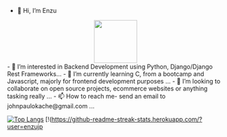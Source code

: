 - 👋 Hi, I’m Enzu
<div id="header" align="center">
  <img src="https://media.giphy.com/media/M9gbBd9nbDrOTu1Mqx/giphy.gif" width="100"/>
</div>
- 👀 I’m interested in Backend Development using Python, Django/Django Rest Frameworks...
- 🌱 I’m currently learning C, from a bootcamp and Javascript, majorly for frontend development purposes ...
- 💞️ I’m looking to collaborate on open source projects, ecommerce websites or anything tasking really ...
- 📫 How to reach me- send an email to johnpaulokache@gmail.com ...

<!---
Enzujp/Enzujp is a ✨ special ✨ repository because its `README.md` (this file) appears on your GitHub profile.
You can click the Preview link to take a look at your changes.
--->

[![Top Langs](https://github-readme-stats.vercel.app/api/top-langs/?username=enzujp)](https://github.com/anuraghazra/github-readme-stats)
[!(https://github-readme-streak-stats.herokuapp.com/?user=enzujp
